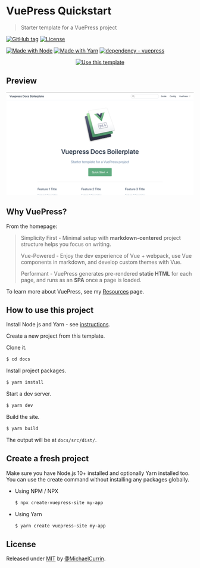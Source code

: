# VuePress Quickstart
> Starter template for a VuePress project

[![GitHub tag](https://img.shields.io/github/tag/MichaelCurrin/vuepress-quickstart?include_prereleases=&sort=semver)](https://github.com/MichaelCurrin/vuepress-quickstart/releases/)
[![License](https://img.shields.io/badge/License-MIT-blue)](#license)

[![Made with Node](https://img.shields.io/badge/Node.js->=12-blue?logo=node.js&logoColor=white)](https://nodejs.org)
[![Made with Yarn](https://img.shields.io/badge/Yarn->=1-blue?logo=yarn&logoColor=white)](https://classic.yarnpkg.com)
[![dependency - vuepress](https://img.shields.io/badge/dependency-vuepress-blue)](https://www.npmjs.com/package/vuepress)


<div align="center">

[![Use this template](https://img.shields.io/badge/Generate-Use_this_template-2ea44f?style=for-the-badge)](https://github.com/MichaelCurrin/vuepress-quickstart/generate)

</div>


## Preview

<div align="center">
    <img src="/sample.png" alt="Sample screenshot" title="Sample screenshot" />
</div>


## Why VuePress?

From the homepage:

> Simplicity First - Minimal setup with **markdown-centered** project structure helps you focus on writing.
>
> Vue-Powered - Enjoy the dev experience of Vue + webpack, use Vue components in markdown, and develop custom themes with Vue.
>
> Performant - VuePress generates pre-rendered **static HTML** for each page, and runs as an **SPA** once a page is loaded.

To learn more about VuePress, see my [Resources](https://michaelcurrin.github.io/dev-resources/resources/javascript/packages/vuepress/) page.


## How to use this project

Install Node.js and Yarn - see [instructions](https://gist.github.com/bdc34c554fa3023ee81449eb77375fcb).

Create a new project from this template.

Clone it.

```sh
$ cd docs
```

Install project packages.

```sh
$ yarn install
```

Start a dev server.

```sh
$ yarn dev
```

Build the site.

```sh
$ yarn build
```

The output will be at `docs/src/dist/`.


## Create a fresh project

Make sure you have Node.js 10+ installed and optionally Yarn installed too. You can use the create command without installing any packages globally.

- Using NPM / NPX
    ```sh
    $ npx create-vuepress-site my-app
    ```
- Using Yarn
    ```sh
    $ yarn create vuepress-site my-app
    ```


## License

Released under [MIT](/LICENSE) by [@MichaelCurrin](https://github.com/MichaelCurrin).
